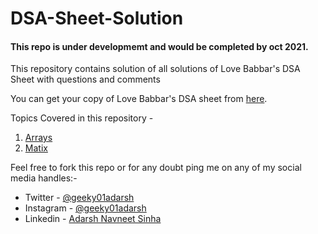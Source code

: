 # DSA-Sheet-Solution
#### This repo is under developmemt and would be completed by oct 2021.
This repository contains solution of all solutions of Love Babbar's DSA Sheet with questions and comments 

You can get your copy of Love Babbar's DSA sheet from [here](https://drive.google.com/file/d/1FMdN_OCfOI0iAeDlqswCiC2DZzD4nPsb/view).

Topics Covered in this repository - 
1. [Arrays](https://github.com/AdarshGeek/DSA-Sheet-Solution/tree/main/Array)
2. [Matix](https://github.com/geeky01adarsh/DSA-Sheet-Solution/tree/main/Matrix)

Feel free to fork this repo or for any doubt ping me on any of my social media handles:-
* Twitter - [@geeky01adarsh](https://twitter.com/geeky01adarsh)
* Instagram - [@geeky01adarsh](https://www.instagram.com/geeky01adarsh/)
* Linkedin - [Adarsh Navneet Sinha](https://www.linkedin.com/in/adarsh-navneet-sinha-34a36419a/)
